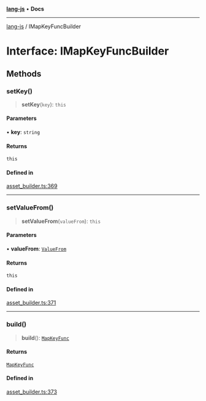 [**lang-js**](../README.md) • **Docs**

***

[lang-js](../README.md) / IMapKeyFuncBuilder

# Interface: IMapKeyFuncBuilder

## Methods

### setKey()

> **setKey**(`key`): `this`

#### Parameters

• **key**: `string`

#### Returns

`this`

#### Defined in

[asset\_builder.ts:369](https://github.com/systeminit/si/blob/main/bin/lang-js/src/asset_builder.ts#L369)

***

### setValueFrom()

> **setValueFrom**(`valueFrom`): `this`

#### Parameters

• **valueFrom**: [`ValueFrom`](ValueFrom.md)

#### Returns

`this`

#### Defined in

[asset\_builder.ts:371](https://github.com/systeminit/si/blob/main/bin/lang-js/src/asset_builder.ts#L371)

***

### build()

> **build**(): [`MapKeyFunc`](MapKeyFunc.md)

#### Returns

[`MapKeyFunc`](MapKeyFunc.md)

#### Defined in

[asset\_builder.ts:373](https://github.com/systeminit/si/blob/main/bin/lang-js/src/asset_builder.ts#L373)
